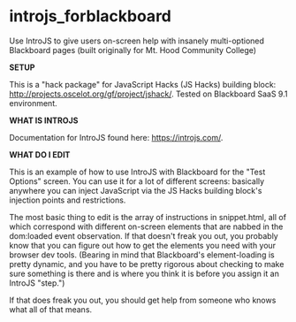 # introjs_forblackboard
Use IntroJS to give users on-screen help with insanely multi-optioned Blackboard pages (built originally for Mt. Hood Community College)

**SETUP**

This is a "hack package" for JavaScript Hacks (JS Hacks) building block: http://projects.oscelot.org/gf/project/jshack/. Tested on Blackboard SaaS 9.1 environment.

**WHAT IS INTROJS**

Documentation for IntroJS found here: https://introjs.com/.

**WHAT DO I EDIT**

This is an example of how to use IntroJS with Blackboard for the "Test Options" screen. You can use it for a lot of different screens: basically anywhere you can inject JavaScript via the JS Hacks building block's injection points and restrictions.

The most basic thing to edit is the array of instructions in snippet.html, all of which correspond with different on-screen elements that are nabbed in the dom:loaded event observation. If that doesn't freak you out, you probably know that you can figure out how to get the elements you need with your browser dev tools. (Bearing in mind that Blackboard's element-loading is pretty dynamic, and you have to be pretty rigorous about checking to make sure something is there and is where you think it is before you assign it an IntroJS "step.")

If that does freak you out, you should get help from someone who knows what all of that means.
